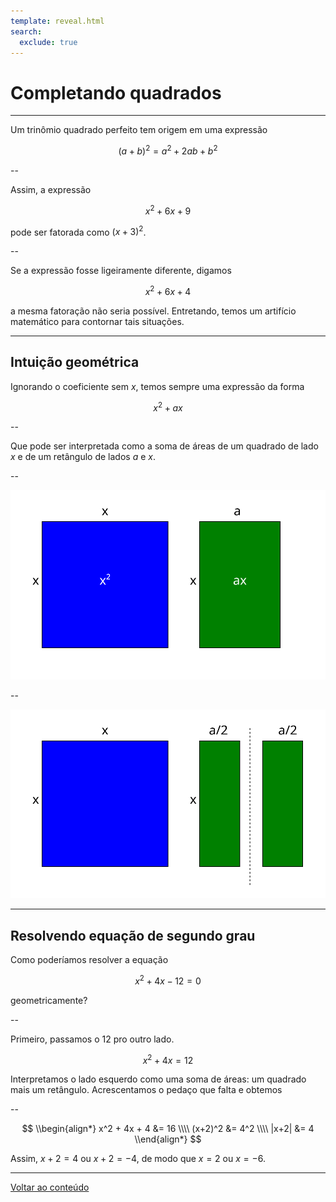 ```yaml
---
template: reveal.html
search:
  exclude: true
---
```

# Completando quadrados

---

Um trinômio quadrado perfeito tem origem em uma expressão 

$$(a+b)^2 = a^2 + 2ab + b^2$$

--

Assim, a expressão 

$$x^2 +6x + 9$$ 

pode ser fatorada como $(x+3)^2$.

--

Se a expressão fosse ligeiramente diferente, digamos

$$x^2 + 6x + 4$$

a mesma fatoração não seria possível. Entretando, temos um artifício matemático para contornar tais situações.

---

## Intuição geométrica

Ignorando o coeficiente sem $x$, temos sempre uma expressão da forma 

$$x^2 + ax$$

--

Que pode ser interpretada como a soma de áreas de um quadrado de lado $x$ e de um retângulo de lados $a$ e $x$. 

--

![Interpretação com áreas](./02-algebra/img/aula07-img01.svg)

--

![Cortando na metade](./02-algebra/img/aula07-img02.svg)

---

## Resolvendo equação de segundo grau

Como poderíamos resolver a equação 

$$x^2 + 4x - 12 = 0$$

geometricamente?

--

Primeiro, passamos o 12 pro outro lado. 

$$x^2 + 4x =  12 $$

Interpretamos o lado esquerdo como uma soma de áreas: um quadrado mais um retângulo. Acrescentamos o pedaço que falta e obtemos 

--

$$
\\begin{align*}
x^2 + 4x + 4 &= 16 \\\\
(x+2)^2 &= 4^2 \\\\
|x+2| &= 4
\\end{align*}
$$

Assim, $x+2 = 4$ ou $x+2 = -4$, de modo que $x=2$ ou $x=-6$.

---

[Voltar ao conteúdo](./02-algebra/aula07)

